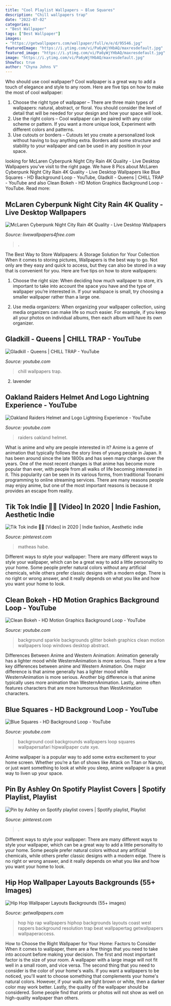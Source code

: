 ```yaml
---
title: "Cool Playlist Wallpapers ~ Blue Squares"
description: "Chill wallpapers trap"
date: "2022-07-02"
categories:
- "Best Wallpaper"
tags: ["Best Wallpaper"]
images:
- "https://getwallpapers.com/wallpaper/full/e/e/d/95546.jpg"
featuredImage: "https://i.ytimg.com/vi/Pa6yWjYHbAQ/maxresdefault.jpg"
featured_image: "https://i.ytimg.com/vi/Pa6yWjYHbAQ/maxresdefault.jpg"
image: "https://i.ytimg.com/vi/Pa6yWjYHbAQ/maxresdefault.jpg"
ShowToc: true
author: "Chyna Johns V"
---
```



Who should use cool wallpaper?
Cool wallpaper is a great way to add a touch of elegance and style to any room. Here are five tips on how to make the most of cool wallpaper: 
1) Choose the right type of wallpaper – There are three main types of wallpapers: natural, abstract, or floral. You should consider the level of detail that will be needed for your design and how your space will look. 
2) Use the right colors – Cool wallpaper can be paired with any color scheme or pattern. If you want a more unique look, Experiment with different colors and patterns. 
3) Use cutouts or borders – Cutouts let you create a personalized look without having to buy anything extra. Borders add some structure and stability to your wallpaper and can be used in any position in your space.

	

		
looking for McLaren Cyberpunk Night City Rain 4K Quality - Live Desktop Wallpapers you've visit to the right page. We have 8 Pics about McLaren Cyberpunk Night City Rain 4K Quality - Live Desktop Wallpapers like Blue Squares - HD Background Loop - YouTube, Gladkill - Queens | CHILL TRAP - YouTube and also Clean Bokeh - HD Motion Graphics Background Loop - YouTube. Read more:
		
    
## McLaren Cyberpunk Night City Rain 4K Quality - Live Desktop Wallpapers

<img loading=lazy src="https://livewallpapers4free.com/wp-content/uploads/2021/05/thumb-64.jpg" onerror="this.onerror=null;this.src='https://tse3.mm.bing.net/th?id=OIP.YM9igcv2jk5i64UPUpzl3QHaEL&amp;pid=15.1';" alt="McLaren Cyberpunk Night City Rain 4K Quality - Live Desktop Wallpapers">

_Source: livewallpapers4free.com_

>. 

	

The Best Way to Store Wallpapers: A Storage Solution for Your Collection
When it comes to storing pictures, Wallpapers is the best way to go. Not only are they easy and quick to access, but they can also be stored in a way that is convenient for you. Here are five tips on how to store wallpapers:
1) Choose the right size: When deciding how much wallpaper to store, it’s important to take into account the space you have and the type of wallpaper you’re interested in. If your wallspace is small, try choosing a smaller wallpaper rather than a large one.

2) Use media organizers: When organizing your wallpaper collection, using media organizers can make life so much easier. For example, if you keep all your photos on individual albums, then each album will have its own organizer.

    
## Gladkill - Queens | CHILL TRAP - YouTube

<img loading=lazy src="https://i.ytimg.com/vi/Pa6yWjYHbAQ/maxresdefault.jpg" onerror="this.onerror=null;this.src='https://tse2.mm.bing.net/th?id=OIP.R4AjGQjtMeu7IDl9XSetfQHaEK&amp;pid=15.1';" alt="Gladkill - Queens | CHILL TRAP - YouTube">

_Source: youtube.com_

>chill wallpapers trap. 

	

2. lavender 

    
## Oakland Raiders Helmet And Logo Lightning Experience - YouTube

<img loading=lazy src="https://i.ytimg.com/vi/RJ4WbPcIwZI/maxresdefault.jpg" onerror="this.onerror=null;this.src='https://tse2.mm.bing.net/th?id=OIP.7RV2u4xOnEYxVJyaarVMNQHaEK&amp;pid=15.1';" alt="Oakland Raiders Helmet and Logo Lightning Experience - YouTube">

_Source: youtube.com_

>raiders oakland helmet. 

	

What is anime and why are people interested in it?
Anime is a genre of animation that typically follows the story lines of young people in Japan. It has been around since the late 1800s and has seen many changes over the years. One of the most recent changes is that anime has become more popular than ever, with people from all walks of life becoming interested in it. This popularity can be seen in its various forms, from traditional Toonami programming to online streaming services. There are many reasons people may enjoy anime, but one of the most important reasons is because it provides an escape from reality.

    
## Tik Tok Indie 🦋🦋 [Video] In 2020 | Indie Fashion, Aesthetic Indie

<img loading=lazy src="https://i.pinimg.com/736x/1e/1e/38/1e1e388e9141b5ce5d328d096a54041b.jpg" onerror="this.onerror=null;this.src='https://tse3.mm.bing.net/th?id=OIP.3O6tHT4uK61l3e98H4755AAAAA&amp;pid=15.1';" alt="Tik Tok indie 🦋🦋 [Video] in 2020 | Indie fashion, Aesthetic indie">

_Source: pinterest.com_

>matheas habe. 

	

Different ways to style your wallpaper:
There are many different ways to style your wallpaper, which can be a great way to add a little personality to your home. Some people prefer natural colors without any artificial chemicals, while others prefer classic designs with a modern edge. There is no right or wrong answer, and it really depends on what you like and how you want your home to look.

    
## Clean Bokeh - HD Motion Graphics Background Loop - YouTube

<img loading=lazy src="http://i.ytimg.com/vi/ko8zeaXbB1Y/maxresdefault.jpg" onerror="this.onerror=null;this.src='https://tse2.mm.bing.net/th?id=OIP.yp4hC2kRCg6zFB5bY5IXGAHaEK&amp;pid=15.1';" alt="Clean Bokeh - HD Motion Graphics Background Loop - YouTube">

_Source: youtube.com_

>background sparkle backgrounds glitter bokeh graphics clean motion wallpapers loop windows desktop abstract. 

	

Differences Between Anime and Western Animation: Animation generally has a lighter mood while WesternAnimation is more serious.
There are a few key differences between anime and Western Animation. One major difference is that anime generally has a lighter mood while WesternAnimation is more serious. Another big difference is that anime typically uses more animation than WesternAnimation. Lastly, anime often features characters that are more humorous than WestAnimation characters.

    
## Blue Squares - HD Background Loop - YouTube

<img loading=lazy src="https://i.ytimg.com/vi/F3XRAUU_XYE/maxresdefault.jpg" onerror="this.onerror=null;this.src='https://tse1.mm.bing.net/th?id=OIP.i6OfI3w8brcS3lmtwrDZswHaEK&amp;pid=15.1';" alt="Blue Squares - HD Background Loop - YouTube">

_Source: youtube.com_

>background cool backgrounds wallpapers loop squares wallpapersafari hipwallpaper cute xye. 

	

Anime wallpaper is a popular way to add some extra excitement to your home screen. Whether you’re a fan of shows like Attack on Titan or Naruto, or just want something to look at while you sleep, anime wallpaper is a great way to liven up your space.

    
## Pin By Ashley On Spotify Playlist Covers | Spotify Playlist, Playlist

<img loading=lazy src="https://i.pinimg.com/736x/b0/2f/ad/b02fadc66516b89fff28a9fb6300ed11.jpg" onerror="this.onerror=null;this.src='https://tse4.mm.bing.net/th?id=OIP.XHJQ3ZLRA28DFQtvJKJqigHaJ2&amp;pid=15.1';" alt="Pin by Ashley on Spotify playlist covers | Spotify playlist, Playlist">

_Source: pinterest.com_

>. 

	

Different ways to style your wallpaper:
There are many different ways to style your wallpaper, which can be a great way to add a little personality to your home. Some people prefer natural colors without any artificial chemicals, while others prefer classic designs with a modern edge. There is no right or wrong answer, and it really depends on what you like and how you want your home to look.

    
## Hip Hop Wallpaper Layouts Backgrounds (55+ Images)

<img loading=lazy src="https://getwallpapers.com/wallpaper/full/e/e/d/95546.jpg" onerror="this.onerror=null;this.src='https://tse4.mm.bing.net/th?id=OIP.YWySLop6MTD_7awJVBizqQHaEK&amp;pid=15.1';" alt="Hip Hop Wallpaper Layouts Backgrounds (55+ images)">

_Source: getwallpapers.com_

>hop hip rap wallpapers hiphop backgrounds layouts coast west rappers background resolution trap beat wallpapertag getwallpapers wallpaperaccess. 

	

How to Choose the Right Wallpaper for Your Home: Factors to Consider
When it comes to wallpaper, there are a few things that you need to take into account before making your decision. The first and most important factor is the size of your room. A wallpaper with a large image will not fit well in a small room, and vice versa. 
The second thing that you need to consider is the color of your home's walls. If you want a wallpapers to be noticed, you'll want to choose something that complements your home's natural colors. However, if your walls are light brown or white, then a darker color may work better. 
Lastly, the quality of the wallpaper should be considered. Some people find that prints or photos will not show as well on high-quality wallpaper than others.


